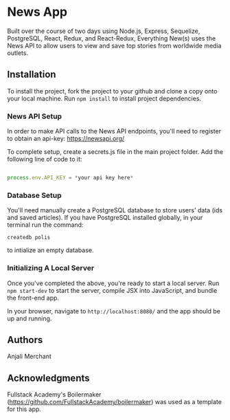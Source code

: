 # News App
Built over the course of two days using Node.js, Express, Sequelize, PostgreSQL, React, Redux, and React-Redux, Everything New(s) uses the News API to allow users to view and save top stories from worldwide media outlets.

## Installation
To install the project, fork the project to your github and clone a copy onto your local machine. Run `npm install` to install project dependencies.

### News API Setup
In order to make API calls to the News API endpoints, you'll need to register to obtain an api-key: https://newsapi.org/

To complete setup, create a secrets.js file in the main project folder. Add the following line of code to it:

```javascript

process.env.API_KEY = *your api key here*

```
### Database Setup
You'll need manually create a PostgreSQL database to store users' data (ids and saved articles). If you have PostgreSQL installed globally, in your terminal run the command:

`createdb polis`

to intialize an empty database.

### Initializing A Local Server
Once you've completed the above, you're ready to start a local server. Run `npm start-dev` to start the server, compile JSX into JavaScript, and bundle the front-end app.

In your browser, navigate to `http://localhost:8080/` and the app should be up and running.

## Authors
Anjali Merchant

## Acknowledgments
Fullstack Academy's Boilermaker (https://github.com/FullstackAcademy/boilermaker) was used as a template for this app.
